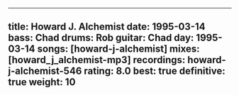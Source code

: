 
---
title: Howard J. Alchemist
date: 1995-03-14
bass:	Chad
drums:	Rob
guitar:	Chad
day: 1995-03-14
songs: [howard-j-alchemist]
mixes: [howard_j_alchemist-mp3]
recordings: howard-j-alchemist-546
rating: 8.0
best: true
definitive: true
weight: 10
---
